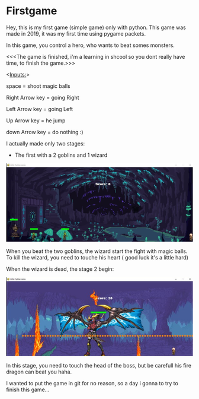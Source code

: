 # Firstgame
Hey, this is my first game (simple game) only with python.
This game was made in 2019, it was my first time using pygame packets.

In this game, you control a hero, who wants to beat somes monsters.

<<<The game is finished, i'm a learning in shcool so you dont really have time, to finish the game.>>>

<<Inputs:>>

space = shoot magic balls

Right Arrow key = going Right

Left Arrow key = going Left

Up Arrow key = he jump

down Arrow key = do nothing :)


I actually made only two stages:

  - The first with a 2 goblins and 1 wizard

![](ForReadMe/stage1.JPG)
 
 When you beat the two goblins, the wizard start the fight with magic balls.
 To kill the wizard, you need to touche his heart ( good luck it's a little hard)
 
 When the wizard is dead, the stage 2 begin:
 
![](ForReadMe/stage2.JPG)
 
 In this stage, you need to touch the head of the boss, but be carefull his fire dragon can beat you haha.
 
 
 I wanted to put the game in git for no reason, so a day i gonna to try to finish this game... 

